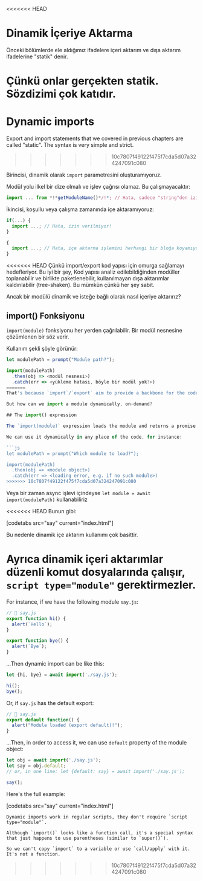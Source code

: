<<<<<<< HEAD

# Dinamik İçeriye Aktarma

Önceki bölümlerde ele aldığımız ifadelere içeri aktarım ve dışa aktarım ifadelerine "statik" denir.

Çünkü onlar gerçekten statik. Sözdizimi çok katıdır.
=======
# Dynamic imports

Export and import statements that we covered in previous chapters are called "static". The syntax is very simple and strict.
>>>>>>> 10c7807f49122f475f7cda5d07a324247091c080

Birincisi, dinamik olarak `import` parametresini oluşturamıyoruz.

Modül yolu ilkel bir dize olmalı ve işlev çağrısı olamaz. Bu çalışmayacaktır:

```js
import ... from *!*getModuleName()*/!*; // Hata, sadece "string"den izin verilir.
```

İkincisi, koşullu veya çalışma zamanında içe aktaramıyoruz: 

```js
if(...) {
  import ...; // Hata, izin verilmiyor!
}

{
  import ...; // Hata, içe aktarma işlemini herhangi bir bloğa koyamıyoruz.
}
```

<<<<<<< HEAD
Çünkü import/export kod yapısı için omurga sağlamayı hedefleriyor. Bu iyi bir şey, Kod yapısı analiz edilebildiğinden modüller toplanabilir ve birlikte paketlenebilir, kullanılmayan dışa aktarımlar kaldırılabilir (tree-shaken). Bu mümkün çünkü her şey sabit.


Ancak bir modülü dinamik ve isteğe bağlı olarak nasıl içeriye aktarırız?

## import() Fonksiyonu

`import(module)` fonksiyonu her yerden çağrılabilir. Bir modül nesnesine çözümlenen bir söz verir.

Kullanım şekli şöyle görünür: 
```js run
let modulePath = prompt("Module path?");

import(modulePath)
  .then(obj => <modül nesnesi>)
  .catch(err => <yükleme hatası, böyle bir modül yok?>)
=======
That's because `import`/`export` aim to provide a backbone for the code structure. That's a good thing, as code structure can be analyzed, modules can be gathered and bundled into one file by special tools, unused exports can be removed ("tree-shaken"). That's possible only because the structure of imports/exports is simple and fixed.

But how can we import a module dynamically, on-demand?

## The import() expression

The `import(module)` expression loads the module and returns a promise that resolves into a module object that contains all its exports. It can be called from any place in the code.

We can use it dynamically in any place of the code, for instance:

```js
let modulePath = prompt("Which module to load?");

import(modulePath)
  .then(obj => <module object>)
  .catch(err => <loading error, e.g. if no such module>)
>>>>>>> 10c7807f49122f475f7cda5d07a324247091c080
```

Veya bir zaman async işlevi içindeyse `let module = await import(modulePath)` kullanabiliriz

<<<<<<< HEAD
Bunun gibi:

[codetabs src="say" current="index.html"]

Bu nedenle dinamik içe aktarım kullanımı çok basittir.

Ayrıca dinamik içeri aktarımlar düzenli komut dosyalarında çalışır, `script type="module"` gerektirmezler.
=======
For instance, if we have the following module `say.js`:

```js
// 📁 say.js
export function hi() {
  alert(`Hello`);
}

export function bye() {
  alert(`Bye`);
}
```

...Then dynamic import can be like this:

```js
let {hi, bye} = await import('./say.js');

hi();
bye();
```

Or, if `say.js` has the default export:

```js
// 📁 say.js
export default function() {
  alert("Module loaded (export default)!");
}
```

...Then, in order to access it, we can use `default` property of the module object:

```js
let obj = await import('./say.js');
let say = obj.default;
// or, in one line: let {default: say} = await import('./say.js');

say();
```

Here's the full example:

[codetabs src="say" current="index.html"]

```smart
Dynamic imports work in regular scripts, they don't require `script type="module"`.
```

```smart
Although `import()` looks like a function call, it's a special syntax that just happens to use parentheses (similar to `super()`).

So we can't copy `import` to a variable or use `call/apply` with it. It's not a function.
```
>>>>>>> 10c7807f49122f475f7cda5d07a324247091c080
